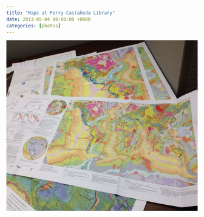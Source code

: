 ```yaml
---
title: "Maps at Perry-Castañeda Library"
date: 2013-05-04 08:00:00 +0000
categories: [photos]
---
```

<img src="/assets/img/f36d0b969c.jpg" width="600" height="449" alt="">
